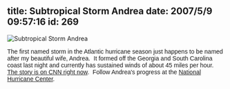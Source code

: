 title: Subtropical Storm Andrea
date: 2007/5/9 09:57:16
id: 269
---
![Subtropical Storm Andrea](/journal_images/story_andrea_noaa.jpg)

<font face="Arial">The first named storm in the Atlantic hurricane season just happens to be named after my beautiful wife, Andrea.  It formed off the Georgia and South Carolina coast last night and currently has sustained winds of about 45 miles per hour.  [The story is on CNN right now](http://rss.cnn.com/~r/rss/cnn_us/~3/115361615/index.html).  Follow Andrea's progress at the [National Hurricane Center](http://www.nhc.noaa.gov).</font>